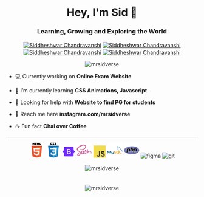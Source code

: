 <h1 align="center">Hey, I'm Sid 👋</h1>
<h3 align="center">Learning, Growing and Exploring the World</h3>
<p align="center">  
<a href="https://codepen.io/mrsid" target="blank"><img align="center" src="https://cdn.jsdelivr.net/npm/simple-icons@3.0.1/icons/codepen.svg" alt="Siddheshwar Chandravanshi" height="30" width="30" /></a>
<a href="https://instagram.com/mrsidverse" target="blank"><img align="center" src="https://cdn.jsdelivr.net/npm/simple-icons@3.0.1/icons/instagram.svg" alt="Siddheshwar Chandravanshi" height="30" width="30" /></a>
<a href="https://twitter.com/mrsidverse" target="blank"><img align="center" src="https://cdn.jsdelivr.net/npm/simple-icons@3.0.1/icons/twitter.svg" alt="Siddheshwar Chandravanshi" height="30" width="30" /></a>
<a href="https://fb.com/mrsidverse" target="blank"><img align="center" src="https://cdn.jsdelivr.net/npm/simple-icons@3.0.1/icons/facebook.svg" alt="Siddheshwar Chandravanshi" height="30" width="30" /></a>  
</p>
<p align="center">  <img src="https://komarev.com/ghpvc/?username=mrsidverse" alt="mrsidverse"/></p>

- 💻 Currently working on **Online Exam Website**

- 🎯 I’m currently learning **CSS Animations, Javascript**

- 🤝 Looking for help with **Website to find PG for students**

- 💌 Reach me here **instagram.com/mrsidverse**

- ☕ Fun fact **Chai over Coffee**

<hr><p align="center">
<img src="https://github.com/devicons/devicon/blob/master/icons/html5/html5-original-wordmark.svg" alt="html5" width="40" height="40"/>
<img src="https://github.com/devicons/devicon/blob/master/icons/css3/css3-original-wordmark.svg" alt="css3" width="40" height="40"/>  
<img src="https://github.com/devicons/devicon/blob/master/icons/bootstrap/bootstrap-plain.svg" alt="bootstrap" width="33" height="33"/>
<img src="https://github.com/devicons/devicon/blob/master/icons/sass/sass-original.svg" alt="sass" width="40" height="40"/> 
<img src="https://github.com/devicons/devicon/blob/master/icons/javascript/javascript-original.svg" alt="javascript" width="33" height="33"/>
<img src="https://github.com/devicons/devicon/blob/master/icons/mysql/mysql-original-wordmark.svg" alt="mysql" width="40" height="40"/>
<img src="https://github.com/devicons/devicon/blob/master/icons/php/php-original.svg" alt="php" width="40" height="40"/> 
<img src="https://www.vectorlogo.zone/logos/figma/figma-icon.svg" alt="figma" width="40" height="40"/>
<img src="https://www.vectorlogo.zone/logos/git-scm/git-scm-icon.svg" alt="git" width="40" height="40"/>
</p>
<p align="center">
<img align="center" src="https://github-readme-stats.vercel.app/api/top-langs/?username=mrsidverse&layout=compact&hide=html&theme=dark" alt="mrsidverse" /> <br><br><br>
<img align="center" src="https://github-readme-stats.vercel.app/api?username=mrsidverse&show_icons=true&theme=dark&count_private=true&include_all_commits=true" alt="mrsidverse" />
</p>
